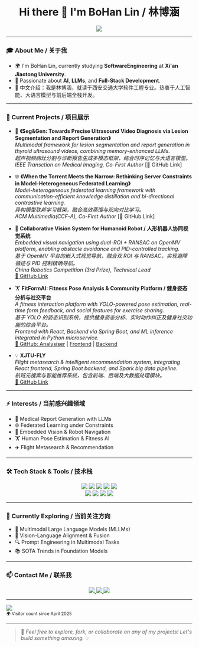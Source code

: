 <h1 align="center">Hi there 👋 I'm BoHan Lin / 林博涵</h1>

<!-- 动态打字效果 -->
<p align="center">
  <a href="https://github.com/BoHan-LIN04">
    <img src="https://readme-typing-svg.herokuapp.com?color=00BFFF&center=true&vCenter=true&width=600&lines=Welcome+to+BoHan's+GitHub+World!;西安交通大学软件工程专业学生;Coding+%F0%9F%92%BB+Creating+%F0%9F%92%A1+Connecting+%F0%9F%8C%90" />
  </a>
</p>

---

### 🎓 About Me / 关于我
- 🌍 I'm BoHan Lin, currently studying **SoftwareEngineering** at **Xi'an Jiaotong University**.
- 🧠 Passionate about **AI**, **LLMs**, and **Full-Stack Development**.
- 💬 中文介绍：我是林博涵，就读于西安交通大学软件工程专业。热衷于人工智能、大语言模型与前后端全栈开发。

---

### 🚀 Current Projects / 项目展示

- 🧠 **《Seg&Gen: Towards Precise Ultrasound Video Diagnosis via Lesion Segmentation and Report Generation》**  
  *Multimodal framework for lesion segmentation and report generation in thyroid ultrasound videos, combining memory-enhanced LLMs.*  
  *超声视频病灶分割与诊断报告生成多模态框架，结合时序记忆与大语言模型。*  
  *IEEE Transction on Medical Imaging, Co-First Author*
  [🔗 GitHub Link]

- 🌐 **《When the Torrent Meets the Narrow: Rethinking Server Constraints in Model-Heterogeneous Federated Learning》**  
  *Model-heterogeneous federated learning framework with communication-efficient knowledge distillation and bi-directional contrastive learning.*  
  *异构模型联邦学习框架，融合高效蒸馏与双向对比学习。*  
  *ACM Multimedia(CCF-A), Co-First Author*
  [🔗 GitHub Link]


- 🤖 **Collaborative Vision System for Humanoid Robot / 人形机器人协同视觉系统**  
  *Embedded visual navigation using dual-ROI + RANSAC on OpenMV platform, enabling obstacle avoidance and PID-controlled tracking.*  
  *基于 OpenMV 平台的嵌入式视觉导航，融合双 ROI 与 RANSAC，实现避障循迹与 PID 控制精确导航。*  
  *China Robotics Competition (3rd Prize), Technical Lead*  
  [🔗 GitHub Link](https://github.com/BoHan-LIN04/24RoboCup-Engineering_Athletics_Human)
  
- 🏋️ **FitFormAI: Fitness Pose Analysis & Community Platform / 健身姿态分析与社交平台**  
  *A fitness interaction platform with YOLO-powered pose estimation, real-time form feedback, and social features for exercise sharing.*  
  *基于 YOLO 的姿态识别系统，提供健身姿态分析、实时动作纠正及健身社交功能的综合平台。*  
  *Frontend with React, Backend via Spring Boot, and ML inference integrated in Python microservice.*  
  [🔗 GitHub: Analysiser](https://github.com/BoHan-LIN04/FitFormAI_Analysiser) | 
  [Frontend](https://github.com/BoHan-LIN04/FitFormAI_FE) | 
  [Backend](https://github.com/BoHan-LIN04/FitFormAI_BE)

- 💡 **XJTU-FLY**  
  *Flight metasearch & intelligent recommendation system, integrating React frontend, Spring Boot backend, and Spark big data pipeline.*  
  *航班元搜索与智能推荐系统，包含前端、后端及大数据处理模块。*  
  [🔗 GitHub Link](https://github.com/BoHan-LIN04/XJTU-FLY)

---

### ⚡ Interests / 当前感兴趣领域



- 🧠 Medical Report Generation with LLMs
- 🌐 Federated Learning under Constraints
- 🤖 Embedded Vision & Robot Navigation
- 🏋️ Human Pose Estimation & Fitness AI
- ✈️ Flight Metasearch & Recommendation

---

### 🛠️ Tech Stack & Tools / 技术栈

<p align="center">
  <img src="https://img.shields.io/badge/Python-3776AB?logo=python&logoColor=white&style=for-the-badge" />
  <img src="https://img.shields.io/badge/Java-007396?logo=java&logoColor=white&style=for-the-badge" />
  <img src="https://img.shields.io/badge/Vue.js-42b883?logo=vue.js&logoColor=white&style=for-the-badge" />
  <img src="https://img.shields.io/badge/Spark-FDEE21?logo=apache-spark&logoColor=black&style=for-the-badge" />
  <img src="https://img.shields.io/badge/PyTorch-EE4C2C?logo=pytorch&logoColor=white&style=for-the-badge" />
  <br />
  <img src="https://img.shields.io/badge/Git-F05032?logo=git&logoColor=white&style=for-the-badge" />
  <img src="https://img.shields.io/badge/Linux-FCC624?logo=linux&logoColor=black&style=for-the-badge" />
  <img src="https://img.shields.io/badge/VisualStudioCode-007ACC?logo=visual-studio-code&logoColor=white&style=for-the-badge" />
  <img src="https://img.shields.io/badge/MySQL-4479A1?logo=mysql&logoColor=white&style=for-the-badge" />
</p>

---

### 🚀 Currently Exploring / 当前关注方向

- 🧠 Multimodal Large Language Models (MLLMs)
- 🧩 Vision-Language Alignment & Fusion
- 🔍 Prompt Engineering in Multimodal Tasks
- 📚 SOTA Trends in Foundation Models


---

### 📫 Contact Me / 联系我

<p align="center">
  <a href="mailto:your_email@example.com">
    <img src="https://img.shields.io/badge/Gmail-D14836?logo=gmail&logoColor=white&style=for-the-badge" />
  </a>
  <a href="https://github.com/BoHan-LIN04">
    <img src="https://img.shields.io/badge/GitHub-181717?logo=github&logoColor=white&style=for-the-badge" />
  </a>
  <a href="mailto:linbohan@stu.xjtu.edu.cn">
    <img src="https://img.shields.io/badge/Xi'an Jiaotong%20Email-7E0C6E?style=for-the-badge&logoColor=white" />
  </a>
</p>

---

  <img src="https://profile-counter.glitch.me/BoHan-LIN04/count.svg" />
  <br />
  <sub>🌍 Visitor count since April 2025</sub>
</p>

---

> 🌟 *Feel free to explore, fork, or collaborate on any of my projects! Let's build something amazing.* 💡
